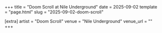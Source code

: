+++
title = "Doom Scroll at Nile Underground"
date = 2025-09-02
template = "page.html"
slug = "2025-09-02-doom-scroll"

[extra]
artist = "Doom Scroll"
venue = "Nile Underground"
venue_url = ""
+++
